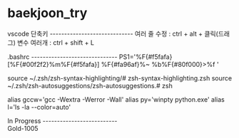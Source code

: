 # baekjoon_try
vscode 단축키 -----------------------------
여러 줄 수정 : ctrl + alt + 클릭(드래그) 
변수 여러개 : ctrl + shift + L

.bashrc ------------------------------
PS1='%F{#f5fafa}[%F{#00f2f2}%m%F{#f5fafa}] %F{#fa96af}%~
%b%F{#80f000}>%f '

source ~/.zsh/zsh-syntax-highlighting/# zsh-syntax-highlighting.zsh
source ~/.zsh/zsh-autosuggestions/zsh-autosuggestions.# zsh

alias gccw='gcc -Wextra -Werror -Wall'
alias py='winpty python.exe'
alias l='ls -la --color=auto'


In Progress --------------------------\
Gold-1005
